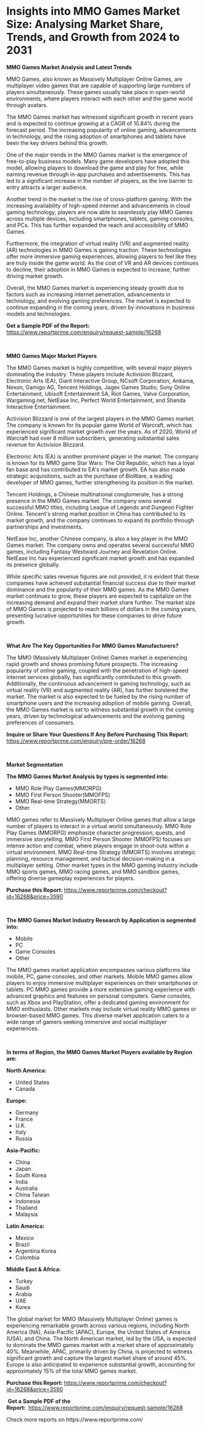 <p><h1>Insights into MMO Games Market Size: Analysing Market Share, Trends, and Growth from 2024 to 2031</h1></p><p><strong>MMO Games Market Analysis and Latest Trends</strong></p>
<p><p>MMO Games, also known as Massively Multiplayer Online Games, are multiplayer video games that are capable of supporting large numbers of players simultaneously. These games usually take place in open-world environments, where players interact with each other and the game world through avatars.</p><p>The MMO Games market has witnessed significant growth in recent years and is expected to continue growing at a CAGR of 10.84% during the forecast period. The increasing popularity of online gaming, advancements in technology, and the rising adoption of smartphones and tablets have been the key drivers behind this growth.</p><p>One of the major trends in the MMO Games market is the emergence of free-to-play business models. Many game developers have adopted this model, allowing players to download the game and play for free, while earning revenue through in-app purchases and advertisements. This has led to a significant increase in the number of players, as the low barrier to entry attracts a larger audience.</p><p>Another trend in the market is the rise of cross-platform gaming. With the increasing availability of high-speed internet and advancements in cloud gaming technology, players are now able to seamlessly play MMO Games across multiple devices, including smartphones, tablets, gaming consoles, and PCs. This has further expanded the reach and accessibility of MMO Games.</p><p>Furthermore, the integration of virtual reality (VR) and augmented reality (AR) technologies in MMO Games is gaining traction. These technologies offer more immersive gaming experiences, allowing players to feel like they are truly inside the game world. As the cost of VR and AR devices continues to decline, their adoption in MMO Games is expected to increase, further driving market growth.</p><p>Overall, the MMO Games market is experiencing steady growth due to factors such as increasing internet penetration, advancements in technology, and evolving gaming preferences. The market is expected to continue expanding in the coming years, driven by innovations in business models and technologies.</p></p>
<p><strong>Get a Sample PDF of the Report:&nbsp;</strong> <a href="https://www.reportprime.com/enquiry/request-sample/16268">https://www.reportprime.com/enquiry/request-sample/16268</a></p>
<p>&nbsp;</p>
<p><strong>MMO Games Major Market Players</strong></p>
<p><p>The MMO Games market is highly competitive, with several major players dominating the industry. These players include Activision Blizzard, Electronic Arts (EA), Giant Interactive Group, NCsoft Corporation, Ankama, Nexon, Gamigo AG, Tencent Holdings, Jagex Games Studio, Sony Online Entertainment, Ubisoft Entertainment SA, Riot Games, Valve Corporation, Wargaming.net, NetEase Inc, Perfect World Entertainment, and Shanda Interactive Entertainment.</p><p>Activision Blizzard is one of the largest players in the MMO Games market. The company is known for its popular game World of Warcraft, which has experienced significant market growth over the years. As of 2020, World of Warcraft had over 8 million subscribers, generating substantial sales revenue for Activision Blizzard.</p><p>Electronic Arts (EA) is another prominent player in the market. The company is known for its MMO game Star Wars: The Old Republic, which has a loyal fan base and has contributed to EA's market growth. EA has also made strategic acquisitions, such as the purchase of BioWare, a leading developer of MMO games, further strengthening its position in the market.</p><p>Tencent Holdings, a Chinese multinational conglomerate, has a strong presence in the MMO Games market. The company owns several successful MMO titles, including League of Legends and Dungeon Fighter Online. Tencent's strong market position in China has contributed to its market growth, and the company continues to expand its portfolio through partnerships and investments.</p><p>NetEase Inc, another Chinese company, is also a key player in the MMO Games market. The company owns and operates several successful MMO games, including Fantasy Westward Journey and Revelation Online. NetEase Inc has experienced significant market growth and has expanded its presence globally.</p><p>While specific sales revenue figures are not provided, it is evident that these companies have achieved substantial financial success due to their market dominance and the popularity of their MMO games. As the MMO Games market continues to grow, these players are expected to capitalize on the increasing demand and expand their market share further. The market size of MMO Games is projected to reach billions of dollars in the coming years, presenting lucrative opportunities for these companies to drive future growth.</p></p>
<p>&nbsp;</p>
<p><strong>What Are The Key Opportunities For MMO Games Manufacturers?</strong></p>
<p><p>The MMO (Massively Multiplayer Online) Games market is experiencing rapid growth and shows promising future prospects. The increasing popularity of online gaming, coupled with the penetration of high-speed internet services globally, has significantly contributed to this growth. Additionally, the continuous advancement in gaming technology, such as virtual reality (VR) and augmented reality (AR), has further bolstered the market. The market is also expected to be fueled by the rising number of smartphone users and the increasing adoption of mobile gaming. Overall, the MMO Games market is set to witness substantial growth in the coming years, driven by technological advancements and the evolving gaming preferences of consumers.</p></p>
<p><strong>Inquire or Share Your Questions If Any Before Purchasing This Report:</strong> <a href="https://www.reportprime.com/enquiry/pre-order/16268">https://www.reportprime.com/enquiry/pre-order/16268</a></p>
<p>&nbsp;</p>
<p><strong>Market Segmentation</strong></p>
<p><strong>The MMO Games Market Analysis by types is segmented into:</strong></p>
<p><ul><li>MMO Role Play Games(MMORPG)</li><li>MMO First Person Shooter(MMOFPS)</li><li>MMO Real-time Strategy(MMORTS)</li><li>Other</li></ul></p>
<p><p>MMO games refer to Massively Multiplayer Online games that allow a large number of players to interact in a virtual world simultaneously. MMO Role Play Games (MMORPG) emphasize character progression, quests, and immersive storytelling. MMO First Person Shooter (MMOFPS) focuses on intense action and combat, where players engage in shoot-outs within a virtual environment. MMO Real-time Strategy (MMORTS) involves strategic planning, resource management, and tactical decision-making in a multiplayer setting. Other market types in the MMO gaming industry include MMO sports games, MMO racing games, and MMO sandbox games, offering diverse gameplay experiences for players.</p></p>
<p><strong>Purchase this Report:&nbsp;</strong><a href="https://www.reportprime.com/checkout?id=16268&price=3590">https://www.reportprime.com/checkout?id=16268&price=3590</a></p>
<p>&nbsp;</p>
<p><strong>The MMO Games Market Industry Research by Application is segmented into:</strong></p>
<p><ul><li>Mobile</li><li>PC</li><li>Game Consoles</li><li>Other</li></ul></p>
<p><p>The MMO games market application encompasses various platforms like mobile, PC, game consoles, and other markets. Mobile MMO games allow players to enjoy immersive multiplayer experiences on their smartphones or tablets. PC MMO games provide a more extensive gaming experience with advanced graphics and features on personal computers. Game consoles, such as Xbox and PlayStation, offer a dedicated gaming environment for MMO enthusiasts. Other markets may include virtual reality MMO games or browser-based MMO games. This diverse market application caters to a wide range of gamers seeking immersive and social multiplayer experiences.</p></p>
<p>&nbsp;</p>
<p><strong>In terms of Region, the MMO Games Market Players available by Region are:</strong></p>
<p>
    <p> <strong> North America: </strong>
        <ul>
            <li>United States</li>
            <li>Canada</li>
        </ul>
        </p> 
    <p> <strong> Europe: </strong>
        <ul>
            <li>Germany</li>
            <li>France</li>
            <li>U.K.</li>
            <li>Italy</li>
            <li>Russia</li>
        </ul>
        </p> 
    <p> <strong> Asia-Pacific: </strong>
        <ul>
            <li>China</li>
            <li>Japan</li>
            <li>South Korea</li>
            <li>India</li>
            <li>Australia</li>
            <li>China Taiwan</li>
            <li>Indonesia</li>
            <li>Thailand</li>
            <li>Malaysia</li>
        </ul>
        </p> 
    <p> <strong> Latin America: </strong>
        <ul>
            <li>Mexico</li>
            <li>Brazil</li>
            <li>Argentina Korea</li>
            <li>Colombia</li>
        </ul>
        </p> 
    <p> <strong> Middle East & Africa: </strong>
        <ul>
            <li>Turkey</li>
            <li>Saudi</li>
            <li>Arabia</li>
            <li>UAE</li>
            <li>Korea</li>
        </ul>
    </p>
    </p>
<p><p>The global market for MMO (Massively Multiplayer Online) games is experiencing remarkable growth across various regions, including North America (NA), Asia-Pacific (APAC), Europe, the United States of America (USA), and China. The North American market, led by the USA, is expected to dominate the MMO games market with a market share of approximately 40%. Meanwhile, APAC, primarily driven by China, is projected to witness significant growth and capture the largest market share of around 45%. Europe is also anticipated to experience substantial growth, accounting for approximately 15% of the total MMO games market.</p></p>
<p><strong>Purchase this Report: </strong><a href="https://www.reportprime.com/checkout?id=16268&price=3590">https://www.reportprime.com/checkout?id=16268&price=3590</a></p>
<p>&nbsp;<strong>Get a Sample PDF of the Report:&nbsp;&nbsp;</strong><a href="https://www.reportprime.com/enquiry/request-sample/16268">https://www.reportprime.com/enquiry/request-sample/16268</a></p>
<p><strong></strong></p>
<p>Check more reports on https://www.reportprime.com/</p>